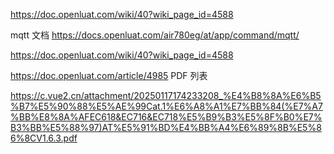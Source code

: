 
https://doc.openluat.com/wiki/40?wiki_page_id=4588



mqtt 文档 https://docs.openluat.com/air780eg/at/app/command/mqtt/



https://doc.openluat.com/wiki/40?wiki_page_id=4588


https://doc.openluat.com/article/4985 PDF 列表

https://c.vue2.cn/attachment/20250117174233208_%E4%B8%8A%E6%B5%B7%E5%90%88%E5%AE%99Cat.1%E6%A8%A1%E7%BB%84(%E7%A7%BB%E8%8A%AFEC618&EC716&EC718%E5%B9%B3%E5%8F%B0%E7%B3%BB%E5%88%97)AT%E5%91%BD%E4%BB%A4%E6%89%8B%E5%86%8CV1.6.3.pdf